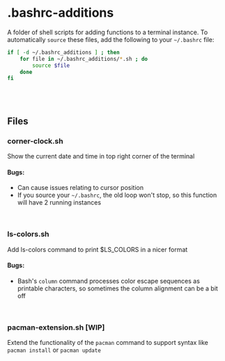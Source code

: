 # .bashrc-additions

A folder of shell scripts for adding functions to a terminal instance. To automatically `source` these files, add the following to your `~/.bashrc` file:

```bash
if [ -d ~/.bashrc_additions ] ; then
	for file in ~/.bashrc_additions/*.sh ; do
		source $file
	done
fi
```

<br><br>

## Files

### corner-clock.sh

Show the current date and time in top right corner of the terminal

#### Bugs:

- Can cause issues relating to cursor position
- If you source your `~/.bashrc`, the old loop won't stop, so this function will have 2 running instances

<br>

### ls-colors.sh

Add ls-colors command to print $LS_COLORS in a nicer format

#### Bugs:

- Bash's `column` command processes color escape sequences as printable characters, so sometimes the column alignment can be a bit off

<br>

### pacman-extension.sh [WIP]

Extend the functionality of the `pacman` command to support syntax like `pacman install` or `pacman update`
